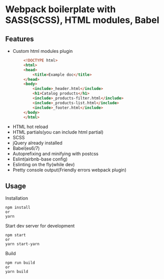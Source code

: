 # Webpack boilerplate with SASS(SCSS), HTML modules, Babel
## Features
* Custom html modules plugin
```html
        <!DOCTYPE html>
        <html>
        <head>
            <title>Example doc</title>
        </head>
        <body>
            <include>_header.html</include>
            <h1>Catalog products</h1>
            <include>_products-filter.html</include>
            <include>_products-list.html</include>
            <include>_footer.html</include>
        </body>
        </html>

```

* HTML hot reload
* HTML partials(you can include html partial)
* SCSS
* jQuery already installed
* Babel(es6/7)
* Autoprefixing and minifying with postcss
* Eslint(airbnb-base config)
* Eslinting on the fly(while dev)
* Pretty console output(Friendly errors webpack plugin)

## Usage
Installation
```
npm install
or
yarn
```
Start dev server for development
```
npm start
or 
yarn start-yarn
```
Build
```
npm run build
or
yarn build
```

